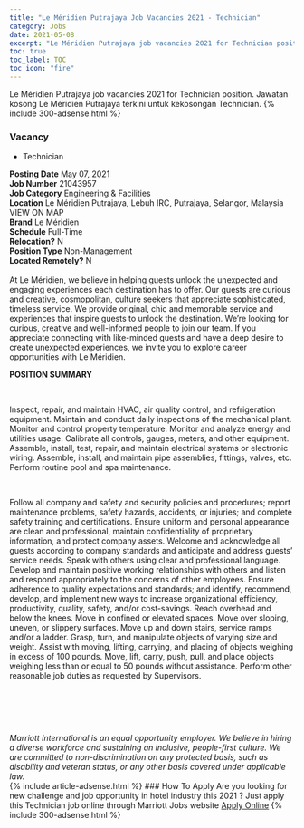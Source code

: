 ```yaml
---
title: "Le Méridien Putrajaya Job Vacancies 2021 - Technician" 
category: Jobs 
date: 2021-05-08 
excerpt: "Le Méridien Putrajaya job vacancies 2021 for Technician position. Jawatan kosong Le Méridien Putrajaya terkini untuk kekosongan Technician." 
toc: true 
toc_label: TOC 
toc_icon: "fire" 
--- 
```


Le Méridien Putrajaya job vacancies 2021 for Technician position. Jawatan kosong Le Méridien Putrajaya terkini untuk kekosongan Technician. 
{% include 300-adsense.html %} 
### Vacancy 
- Technician 
<div><div><b>Posting Date</b> May 07, 2021<br><b>Job Number</b> 21043957<br><b>Job Category</b> Engineering &amp; Facilities<br><b>Location</b> Le M&#233;ridien Putrajaya, Lebuh IRC, Putrajaya, Selangor, Malaysia VIEW ON MAP<br><b>Brand</b> Le M&#233;ridien<br><b>Schedule</b> Full-Time<br><b>Relocation?</b> N<br><b>Position Type</b> Non-Management<br><b>Located Remotely?</b> N<br><br>At Le M&#233;ridien, we believe in helping guests unlock the unexpected and engaging experiences each destination has to offer. Our guests are curious and creative, cosmopolitan, culture seekers that appreciate sophisticated, timeless service. We provide original, chic and memorable service and experiences that inspire guests to unlock the destination. We&#8217;re looking for curious, creative and well-informed people to join our team. If you appreciate connecting with like-minded guests and have a deep desire to create unexpected experiences, we invite you to explore career opportunities with Le M&#233;ridien.<br></div><div> <p><strong>POSITION SUMMARY</strong></p> <p>&#160;</p> <p>Inspect, repair, and maintain HVAC, air quality control, and refrigeration equipment. Maintain and conduct daily inspections of the mechanical plant. Monitor and control property temperature. Monitor and analyze energy and utilities usage. Calibrate all controls, gauges, meters, and other equipment. Assemble, install, test, repair, and maintain electrical systems or electronic wiring. Assemble, install, and maintain pipe assemblies, fittings, valves, etc. Perform routine pool and spa maintenance.</p> <p>&#160;</p> <p>Follow all company and safety and security policies and procedures; report maintenance problems, safety hazards, accidents, or injuries; and complete safety training and certifications. Ensure uniform and personal appearance are clean and professional, maintain confidentiality of proprietary information, and protect company assets. Welcome and acknowledge all guests according to company standards and anticipate and address guests&#8217; service needs. Speak with others using clear and professional language. Develop and maintain positive working relationships with others and listen and respond appropriately to the concerns of other employees. Ensure adherence to quality expectations and standards; and identify, recommend, develop, and implement new ways to increase organizational efficiency, productivity, quality, safety, and/or cost-savings. Reach overhead and below the knees. Move in confined or elevated spaces. Move over sloping, uneven, or slippery surfaces. Move up and down stairs, service ramps and/or a ladder. Grasp, turn, and manipulate objects of varying size and weight. Assist with moving, lifting, carrying, and placing of objects weighing in excess of 100 pounds. Move, lift, carry, push, pull, and place objects weighing less than or equal to 50 pounds without assistance. Perform other reasonable job duties as requested by Supervisors.</p> <p>&#160;</p> <p>&#160;</p> </div> <div> &#160;</div> <em>Marriott International is an equal opportunity employer.&#160;We believe in hiring a diverse workforce and sustaining an inclusive, people-first culture.&#160;We are committed to non-discrimination on&#160;any&#160;protected&#160;basis, such as disability and veteran status, or any other basis covered under applicable law.</em><br></div> 
{% include article-adsense.html %} 
### How To Apply 
Are you looking for new challenge and job opportunity in hotel industry this 2021 ?
Just apply this Technician job online through Marriott Jobs website 
<a href="https://jobs.marriott.com/marriott/jobs/21043957?lang=en-us" class="btn btn--info" target="_blank" rel="nofollow noopenner">Apply Online</a> 
{% include 300-adsense.html %} 